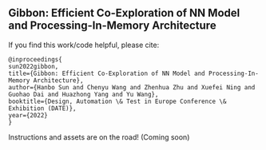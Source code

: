 Gibbon: Efficient Co-Exploration of NN Model and Processing-In-Memory Architecture
--------

If you find this work/code helpful, please cite:
```
@inproceedings{
sun2022gibbon,
title={Gibbon: Efficient Co-Exploration of NN Model and Processing-In-Memory Architecture},
author={Hanbo Sun and Chenyu Wang and Zhenhua Zhu and Xuefei Ning and Guohao Dai and Huazhong Yang and Yu Wang},
booktitle={Design, Automation \& Test in Europe Conference \& Exhibition (DATE)},
year={2022}
}
```


Instructions and assets are on the road! (Coming soon)
